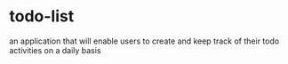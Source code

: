 # todo-list
an application that will enable users to create and keep track of their todo activities on a daily basis
